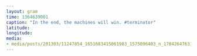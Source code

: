 ```yaml
---
layout: gram
time: 1364639001
caption: "In the end, the machines will win. #terminator"
latitude: 
longitude: 
media:
- media/posts/201303/11247854_1651683415061983_1575096403_n_17842647631000351.jpg
---
```


